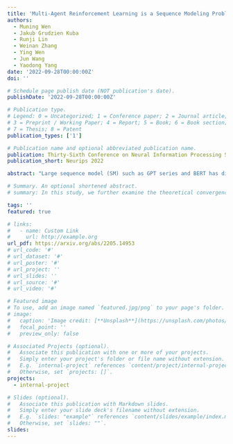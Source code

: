 ```yaml
---
title: 'Multi-Agent Reinforcement Learning is a Sequence Modeling Problem'
authors:
  - Muning Wen
  - Jakub Grudzien Kuba
  - Runji Lin
  - Weinan Zhang
  - Ying Wen
  - Jun Wang
  - Yaodong Yang
date: '2022-09-28T00:00:00Z'
doi: ''

# Schedule page publish date (NOT publication's date).
publishDate: '2022-09-28T00:00:00Z'

# Publication type.
# Legend: 0 = Uncategorized; 1 = Conference paper; 2 = Journal article;
# 3 = Preprint / Working Paper; 4 = Report; 5 = Book; 6 = Book section;
# 7 = Thesis; 8 = Patent
publication_types: ['1']

# Publication name and optional abbreviated publication name.
publication: Thirty-Sixth Conference on Neural Information Processing Systems
publication_short: Neurips 2022

abstract: "Large sequence model (SM) such as GPT series and BERT has displayed outstanding performance and generalization capabilities on vision, language, and recently reinforcement learning tasks. A natural follow-up question is how to abstract multi-agent decision making into an SM problem and benefit from the prosperous development of SMs. In this paper, we introduce a novel architecture named Multi-Agent Transformer (MAT) that effectively casts cooperative multi-agent reinforcement learning (MARL) into SM problems wherein the task is to map agents' observation sequence to agents' optimal action sequence. Our goal is to build the bridge between MARL and SMs so that the modeling power of modern sequence models can be unleashed for MARL. Central to our MAT is an encoder-decoder architecture which leverages the multi-agent advantage decomposition theorem to transform the joint policy search problem into a sequential decision making process; this renders only linear time complexity for multi-agent problems and, most importantly, endows MAT with monotonic performance improvement guarantee. Unlike prior arts such as Decision Transformer fit only pre-collected offline data, MAT is trained by online trials and errors from the environment in an on-policy fashion. To validate MAT, we conduct extensive experiments on StarCraftII, Multi-Agent MuJoCo, Dexterous Hands Manipulation, and Google Research Football benchmarks. Results demonstrate that MAT achieves superior performance and data efficiency compared to strong baselines including MAPPO and HAPPO. Furthermore, we demonstrate that MAT is an excellent few-short learner on unseen tasks regardless of changes in the number of agents. "

# Summary. An optional shortened abstract.
# summary: In this study, we further examine the theoretical convergence rate and sample complexity of such regret minimization-based double oracle methods, utilizing a unified framework called RegretMinimizing Double Oracle.

tags: ''
featured: true

# links:
#   - name: Custom Link
#     url: http://example.org
url_pdf: https://arxiv.org/abs/2205.14953
# url_code: '#'
# url_dataset: '#'
# url_poster: '#'
# url_project: ''
# url_slides: ''
# url_source: '#'
# url_video: '#'

# Featured image
# To use, add an image named `featured.jpg/png` to your page's folder.
# image:
#   caption: 'Image credit: [**Unsplash**](https://unsplash.com/photos/pLCdAaMFLTE)'
#   focal_point: ''
#   preview_only: false

# Associated Projects (optional).
#   Associate this publication with one or more of your projects.
#   Simply enter your project's folder or file name without extension.
#   E.g. `internal-project` references `content/project/internal-project/index.md`.
#   Otherwise, set `projects: []`.
projects:
  - internal-project

# Slides (optional).
#   Associate this publication with Markdown slides.
#   Simply enter your slide deck's filename without extension.
#   E.g. `slides: "example"` references `content/slides/example/index.md`.
#   Otherwise, set `slides: ""`.
slides:
---
```

